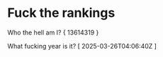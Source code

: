 # Fuck the rankings

Who the hell am I?
{ 13614319 }

What fucking year is it?
[ 2025-03-26T04:06:40Z ]
